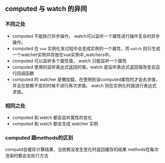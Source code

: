 ## computed 与 watch 的异同

### 不同之处
- computed 不能执行异步操作， watch可以监听一个属性进行操作复杂的异步操作。
- computed 在 `vue` 实例化发过程中会变成实例的一个属性，而 `watch` 则只生成一个watcher实例并存放在vue实例中_watchers中。
- computed 可以监听多个属性值， watch 只能监听一个属性
- computed 使用的监听表达式返回的值，watch 是监听表达式返回值改变去运行回调函数
- computed 的 watcher 是懒加载，在使用到该computed属性时才会去求值，并且在依赖不变的时候不进行再次求值。 watch 则在实例化时就进行表达式求值。


### 相同之处

- computed 和 watch 都会监听属性的变化
- computed 和 watch 都会生成 watcher 实例


### computed 跟methods的区别

computd会缓存计算结果，当依赖没发生变化时返回缓存的结果
methods在每次渲染时都会去执行方法